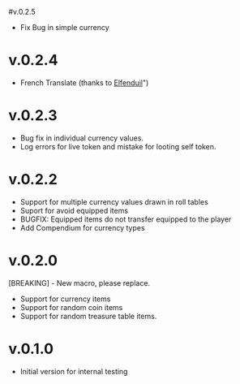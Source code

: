 #v.0.2.5

* Fix Bug in simple currency

# v.0.2.4

* French Translate (thanks to <a href="https://github.com/Elfenduil">Elfenduil</a>")

# v.0.2.3

* Bug fix in individual currency values.
* Log errors for live token and mistake for looting self token.

# v.0.2.2

* Support for multiple currency values drawn in roll tables
* Suport for avoid equipped items
* BUGFIX: Equipped items do not transfer equipped to the player
* Add Compendium for currency types

# v.0.2.0

[BREAKING] - New macro, please replace.

* Support for currency items
* Support for random coin items
* Support for random treasure table items.

# v.0.1.0

* Initial version for internal testing